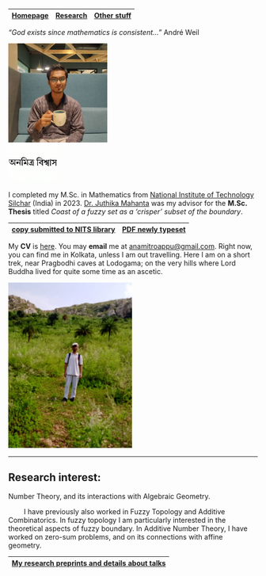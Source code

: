 | [**Homepage**](README.md) | [**Research**](research.md) | [**Other stuff**](hobbies.md) |
| --- | --- | --- |

*“God exists since mathematics is consistent...”* André Weil

<img src="picture.jpg" alt="drawing" width="200"/><br><img src="name3.jpg" alt="drawing" width="100"/>

I completed my M.Sc. in Mathematics from [National Institute of Technology Silchar](http://maths.nits.ac.in/) (India) in 2023. [Dr. Juthika Mahanta](http://maths.nits.ac.in/juthika/) was my advisor for the **M.Sc. Thesis** titled *Coast of a fuzzy set as a ‘crisper’ subset of the boundary*.

| [**copy submitted to NITS library**](files/anamitro_thesis_old.pdf) | [**PDF newly typeset**](files/anamitro_thesis.pdf) |
| --- | --- |

My **CV** is  [here](files/anamitro_cv.pdf). You may **email** me at anamitroappu@gmail.com. Right now, you can find me in Kolkata, unless I am out travelling. Here I am on a short trek, near Pragbodhi caves at Lodogama; on the very hills where Lord Buddha lived for quite some time as an ascetic.

<img src="pictures/pragbodhi.jpg" alt="drawing" width="250"/>

____________________
## Research interest:
Number Theory, and its interactions with Algebraic Geometry.

&nbsp;&nbsp;&nbsp;&nbsp;&nbsp;&nbsp;&nbsp;&nbsp;I have previously also worked in Fuzzy Topology and Additive Combinatorics. In fuzzy topology I am particularly interested in the theoretical aspects of fuzzy boundary. In Additive Number Theory, I have worked on zero-sum problems, and on its connections with affine geometry.

| [**My research preprints and details about talks**](research.md) |
| --- |

